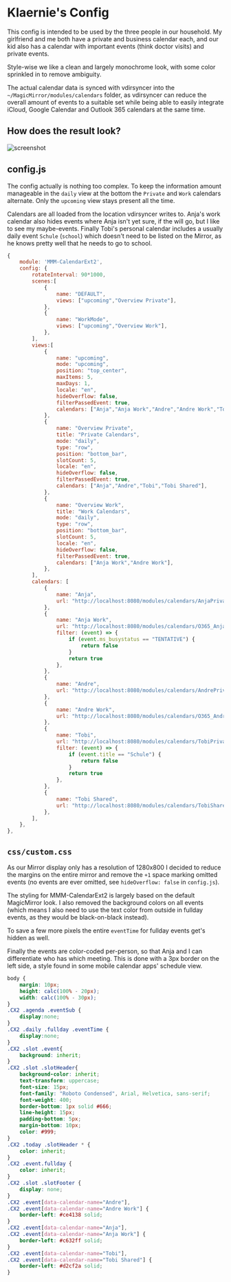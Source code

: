 # Klaernie's Config

This config is intended to be used by the three people in our household. My
girlfriend and me both have a private and business calendar each, and our kid
also has a calendar with important events (think doctor visits) and private
events.

Style-wise we like a clean and largely monochrome look, with some color
sprinkled in to remove ambiguity.

The actual calendar data is synced with vdirsyncer into the
`~/MagicMirror/modules/calendars` folder, as vdirsyncer can reduce the overall
amount of events to a suitable set while being able to easily integrate iCloud,
Google Calendar and Outlook 365 calendars at the same time.

## How does the result look?

![screenshot](klaernie.png)

## config.js

The config actually is nothing too complex. To keep the information amount
manageable in the `daily` view at the bottom the `Private` and `Work` calendars
alternate. Only the `upcoming` view stays present all the time.

Calendars are all loaded from the location vdirsyncer writes to. Anja's work
calendar also hides events where Anja isn't yet sure, if the will go, but I
like to see my maybe-events. Finally Tobi's personal calendar includes a
usually daily event `Schule` (`school`) which doesn't need to be listed on the
Mirror, as he knows pretty well that he needs to go to school.

```javascript
{
	module: 'MMM-CalendarExt2',
	config: {
		rotateInterval: 90*1000,
		scenes:[
			{
				name: "DEFAULT",
				views: ["upcoming","Overview Private"],
			},
			{
				name: "WorkMode",
				views: ["upcoming","Overview Work"],
			},
		],
		views:[
			{
				name: "upcoming",
				mode: "upcoming",
				position: "top_center",
				maxItems: 5,
				maxDays: 1,
				locale: "en",
				hideOverflow: false,
				filterPassedEvent: true,
				calendars: ["Anja","Anja Work","Andre","Andre Work","Tobi","Tobi Shared"],
			},
			{
				name: "Overview Private",
				title: "Private Calendars",
				mode: "daily",
				type: "row",
				position: "bottom_bar",
				slotCount: 5,
				locale: "en",
				hideOverflow: false,
				filterPassedEvent: true,
				calendars: ["Anja","Andre","Tobi","Tobi Shared"],
			},
			{
				name: "Overview Work",
				title: "Work Calendars",
				mode: "daily",
				type: "row",
				position: "bottom_bar",
				slotCount: 5,
				locale: "en",
				hideOverflow: false,
				filterPassedEvent: true,
				calendars: ["Anja Work","Andre Work"],
			},
		],
		calendars: [
			{
				name: "Anja",
				url: "http://localhost:8080/modules/calendars/AnjaPrivate.ics",
			},
			{
				name: "Anja Work",
				url: "http://localhost:8080/modules/calendars/O365_Anja.ics",
				filter: (event) => {
					if (event.ms_busystatus == "TENTATIVE") {
						return false
					}
					return true
				},
			},
			{
				name: "Andre",
				url: "http://localhost:8080/modules/calendars/AndrePrivate.ics",
			},
			{
				name: "Andre Work",
				url: "http://localhost:8080/modules/calendars/O365_Andre.ics",
			},
			{
				name: "Tobi",
				url: "http://localhost:8080/modules/calendars/TobiPrivate.ics",
				filter: (event) => {
					if (event.title == "Schule") {
						return false
					}
					return true
				},
			},
			{
				name: "Tobi Shared",
				url: "http://localhost:8080/modules/calendars/TobiShared.ics",
			},
		],
	},
},
```

## `css/custom.css`

As our Mirror display only has a resolution of 1280x800 I decided to reduce the
margins on the entire mirror and remove the `+1` space marking omitted events
(no events are ever omitted, see `hideOverflow: false` in `config.js`).

The styling for MMM-CalendarExt2 is largely based on the default MagicMirror
look.
I also removed the background colors on all events (which means I also need to
use the text color from outside in fullday events, as they would be
black-on-black instead).

To save a few more pixels the entire `eventTime` for fullday events get's
hidden as well.

Finally the events are color-coded per-person, so that Anja and I can
differentiate who has which meeting. This is done with a 3px border on the left
side, a style found in some mobile calendar apps' schedule view.

```css
body {
	margin: 10px;
	height: calc(100% - 20px);
	width: calc(100% - 30px);
}
.CX2 .agenda .eventSub {
	display:none;
}
.CX2 .daily .fullday .eventTime {
	display:none;
}
.CX2 .slot .event{
	background: inherit;
}
.CX2 .slot .slotHeader{
	background-color: inherit;
	text-transform: uppercase;
	font-size: 15px;
	font-family: "Roboto Condensed", Arial, Helvetica, sans-serif;
	font-weight: 400;
	border-bottom: 1px solid #666;
	line-height: 15px;
	padding-bottom: 5px;
	margin-bottom: 10px;
	color: #999;
}
.CX2 .today .slotHeader * {
	color: inherit;
}
.CX2 .event.fullday {
	color: inherit;
}
.CX2 .slot .slotFooter {
	display: none;
}
.CX2 .event[data-calendar-name="Andre"],
.CX2 .event[data-calendar-name="Andre Work"] {
	border-left: #ce4138 solid;
}
.CX2 .event[data-calendar-name="Anja"],
.CX2 .event[data-calendar-name="Anja Work"] {
	border-left: #c632ff solid;
}
.CX2 .event[data-calendar-name="Tobi"],
.CX2 .event[data-calendar-name="Tobi Shared"] {
	border-left: #d2cf2a solid;
}
```


